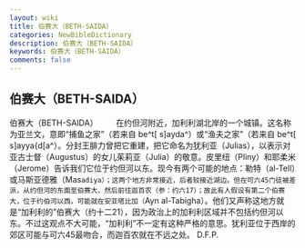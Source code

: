 ```yaml
---
layout: wiki
title: 伯赛大（BETH-SAIDA）
categories: NewBibleDictionary
description: 伯赛大（BETH-SAIDA）
keywords: 伯赛大（BETH-SAIDA）
comments: false
---
```


## 伯赛大（BETH-SAIDA）



伯赛大（BETH-SAIDA）
　　在约但河附近，加利利湖北岸的一个城镇。这名称为亚兰文，意即“捕鱼之家”（若来自 be^t[ s]ayda^）或“渔夫之家”（若来自 be^t[ s]ayya{d[a^）。分封王腓力曾把它重建，把它命名为犹利亚（Julias），以表示对亚古士督（Augustus）的女儿茱莉亚（Julia）的敬意。皮里纽（Pliny）和耶柔米（Jerome）告诉我们它位于约但河以东。现今有两个可能的地点：勒特（al-Tell）或马斯亚德雅（Mas`adiya）；这两个地方非常接近，后者较接近湖边。但在可六45门徒被差派，从约但河的东面至伯赛大，然后前往迦百农（参：约六17）；故此有人假设有第二个伯赛大，位于约伯河以西，可能就在安亚塔比加（`Ayn
al-Tabigha）。他们又声称这地方就是“加利利的”伯赛大（约十二21），因为政治上的加利利区域并不包括约但河以东。不过这观点不大可能，“加利利”不一定有这种严格的意思。犹利亚位于西岸的郊区可能与可六45最吻合，而迦百农就在不远之处。
D.F.P.





